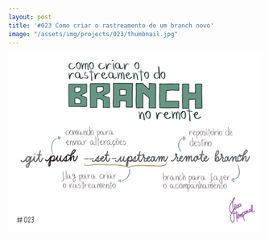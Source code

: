 ```yaml
---
layout: post
title: '#023 Como criar o rastreamento de um branch novo'
image: "/assets/img/projects/023/thumbnail.jpg"
---
```


<img  alt="Use git push --set-upstream remote branch para configurar o rastreamento de um novo branch no remote" src="/assets/img/projects/023/full.jpg">
